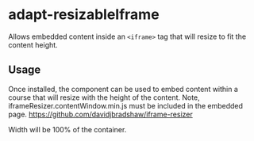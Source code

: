 adapt-resizableIframe
===============================

Allows embedded content inside an ``<iframe>`` tag that will resize to fit the content height.


Usage
-----
Once installed, the component can be used to embed content within a course that will resize with the height of the content. Note, iframeResizer.contentWindow.min.js must be included in the embedded page. https://github.com/davidjbradshaw/iframe-resizer

Width will be 100% of the container.

